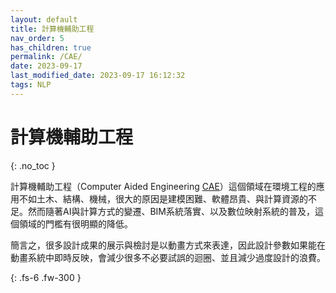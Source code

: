 ```yaml
---
layout: default
title: 計算機輔助工程
nav_order: 5
has_children: true
permalink: /CAE/
date: 2023-09-17
last_modified_date: 2023-09-17 16:12:32
tags: NLP
---
```


# 計算機輔助工程
{: .no_toc }

計算機輔助工程（Computer Aided Engineering [CAE](https://zh.wikipedia.org/zh-tw/计算机辅助工程)）這個領域在環境工程的應用不如土木、結構、機械，很大的原因是建模困難、軟體昂貴、與計算資源的不足。然而隨著AI與計算方式的變遷、BIM系統落實、以及數位映射系統的普及，這個領域的門檻有很明顯的降低。

簡言之，很多設計成果的展示與檢討是以動畫方式來表達，因此設計參數如果能在動畫系統中即時反映，會減少很多不必要試誤的迴圈、並且減少過度設計的浪費。

{: .fs-6 .fw-300 }

